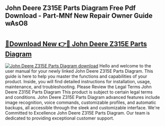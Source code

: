 ## John Deere Z315E Parts Diagram Free Pdf Download - Part-MNf New Repair Owner Guide wAsO8

# <h2><a href="http://dfuqpq8.blite.top/?on=John+Deere+Z315E+Parts+Diagram">🔗Download New 👉🔴 John Deere Z315E Parts Diagram</a></h2>

[![John Deere Z315E Parts Diagram download](https://i.imgur.com/lujVjoI.png)](http://dfuqpq8.blite.top/?on=John+Deere+Z315E+Parts+Diagram)
Hello and welcome to the user manual for your newly linked John Deere Z315E Parts Diagram. This guide is here to help you master the functions and capabilities of your product. Inside, you will find detailed instructions for installation, usage, maintenance, and troubleshooting. Please Review the Legal Terms John Deere Z315E Parts Diagram This product is subject to certain legal terms and conditions. John Deere Z315E Parts Diagram advanced features include image recognition, voice commands, customizable profiles, and automatic backups, all accessible through the sleek and customizable interface. We're Committed to Excellence John Deere Z315E Parts Diagram. Our team is dedicated to providing exceptional customer support.
